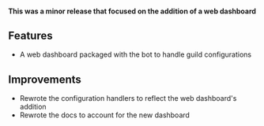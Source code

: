 #### This was a minor release that focused on the addition of a web dashboard

## Features

* A web dashboard packaged with the bot to handle guild configurations
	
## Improvements

* Rewrote the configuration handlers to reflect the web dashboard's addition
* Rewrote the docs to account for the new dashboard